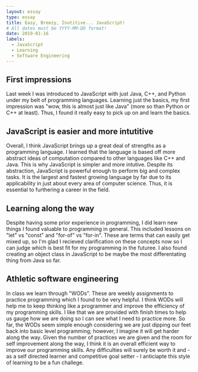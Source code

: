 ```yaml
---
layout: essay
type: essay
title: Easy, Breezy, Inutitive... JavaScript! 
# All dates must be YYYY-MM-DD format!
date: 2019-01-16
labels:
  - JavaScript 
  - Learning
  - Software Engineering 
---
```


## First impressions
Last week I was introduced to JavaScript with just Java, C++, and Python under my belt of programming languages. Learning just the basics, my first impression was "wow, this is almost just like Java" (more so than Python or C++ at least). Thus, I found it really easy to pick up on and learn the basics. 

## JavaScript is easier and more intutitive
Overall, I think JavaScript brings up a great deal of strengths as a programming language. I learned that the language is based off more abstract ideas of computation compared to other languages like C++ and Java. This is why JavaScript is simpler and more intutive. Despite its abstraction, JavaScript is powerful enough to perform big and complex tasks. It is the largest and fastest growing language by far due to its applicability in just about every area of computer science. Thus, it is essential to furthering a career in the field. 

## Learning along the way
Despite having some prior experience in programming, I did learn new things I found valuable to programming in general. This included lessons on "let" vs "const" and "for-of" vs "for-in". These are terms that can easily get mixed up, so I'm glad I recieved clarification on these concepts now so I can judge which is best fit for my programming in the futuree.
I also found creating an object class in JavaScript to be maybe the most differentating thing from Java so far.

## Athletic software engineering
In class we learn through "WODs". These are weekly assignments to practice programming which I found to be very helpful. I think WODs will help me to keep thinking like a programmer and improve the efficiency of my programming skills. I like that we are provided with finish times to help us gauge how we are doing so I can see what I need to practice more.
So far, the WODs seem simple enough considering we are just dipping our feet back into basic level programming; however, I imagine it will get harder along the way. Given the number of practices we are given and the room for self improvement along the way, I think it is an overall efficient way to improve our programming skills. Any difficulties will surely be worth it and - as a self directed learner and competitive goal setter - I anticiapte this style of learning to be a fun challege.
